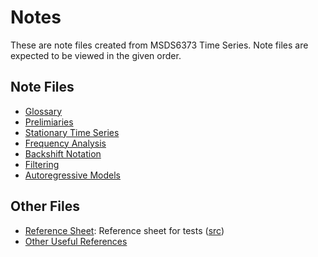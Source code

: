 # Notes

These are note files created from MSDS6373 Time Series.
Note files are expected to be viewed in the given order.

## Note Files

* [Glossary](./glossary.ipynb)
* [Prelimiaries](./preliminaries.ipynb)
* [Stationary Time Series](./stationarity.ipynb)
* [Frequency Analysis](./frequency_domain.ipynb)
* [Backshift Notation](./backshift_operator.ipynb)
* [Filtering](./filtering.ipynb)
* [Autoregressive Models](./autoregressive_models.ipynb)

## Other Files

* [Reference Sheet](./reference_sheet.pdf): Reference sheet for tests ([src](https://github.com/sjmiller8182/LearningTS/blob/master/notes/reference_sheet.tex))
* [Other Useful References](./UsefulReferences.md)
